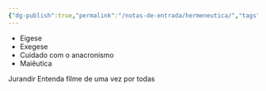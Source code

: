 ```yaml
---
{"dg-publish":true,"permalink":"/notas-de-entrada/hermeneutica/","tags":["nota🔹"],"updated":"2024-02-28T01:52:28.884-03:00"}
---
```



- Eigese
- Exegese
- Cuidado com o anacronismo
- Maiêutica

Jurandir
Entenda filme de uma vez por todas